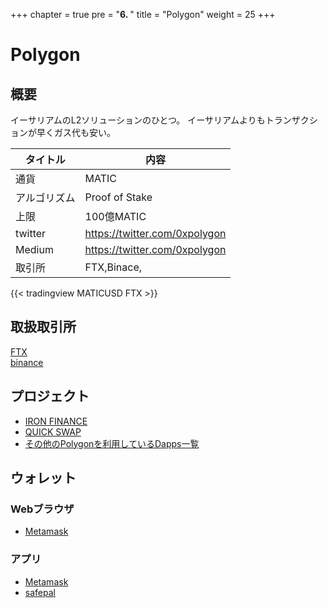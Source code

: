 +++
chapter = true
pre = "<b>6. </b>"
title = "Polygon"
weight = 25
+++

# Polygon

## 概要
イーサリアムのL2ソリューションのひとつ。
イーサリアムよりもトランザクションが早くガス代も安い。


タイトル |内容
---|---
通貨|MATIC
アルゴリズム|Proof of Stake
上限|100億MATIC
twitter | https://twitter.com/0xpolygon
Medium | https://twitter.com/0xpolygon
取引所|FTX,Binace,


{{< tradingview MATICUSD FTX >}}

## 取扱取引所
[FTX](https://ftx.com/#a=34339172)  
[binance](https://accounts.binance.com/ja/register?ref=25096395)

## プロジェクト
- [IRON FINANCE](/polygon/ironfinance/)
- [QUICK SWAP](/polygon/quickswap/)
- [その他のPolygonを利用しているDapps一覧](https://awesomepolygon.com/dapps/)

## ウォレット

### Webブラウザ
- [Metamask](https://metamask.io/)

### アプリ
- [Metamask](https://metamask.io/)
- [safepal](https://safepal.io)

